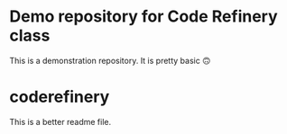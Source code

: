 # Demo repository for Code Refinery class

This is a demonstration repository. It is pretty basic 🙃

# coderefinery

This is a better readme file.
